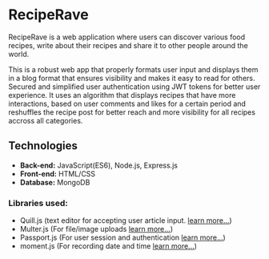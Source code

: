 # RecipeRave
RecipeRave is a web application where users can discover various food recipes, write about their recipes and share it to other people around the world.

This is a robust web app that properly formats user input and displays them in a blog format that ensures visibility and makes it easy to read for others. Secured and simplified user authentication using JWT tokens for better user experience. It uses an algorithm that displays recipes that have more interactions, based on user comments and likes for a certain period and reshuffles the recipe post for better reach and more visibility for all recipes accross all categories.  

## Technologies
* **Back-end:** JavaScript(ES6), Node.js, Express.js
* **Front-end:** HTML/CSS
* **Database:** MongoDB
### Libraries used:
* Quill.js (text editor for accepting user article input. [learn more...](https://quilljs.com/))
* Multer.js (For file/image uploads [learn more...](https://www.freecodecamp.org/news/simplify-your-file-upload-process-in-express-js/))
* Passport.js (For user session and authentication [learn more...](https://www.passportjs.org/))
* moment.js (For recording date and time [learn more...](https://momentjs.com/))

